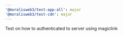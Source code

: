 ```yaml
---
'@moralisweb3/test-app-all': major
'@moralisweb3/test-cdn': major
---
```


Test on how to authenticated to server using magiclink
